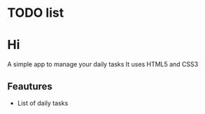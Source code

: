 # TODO list

# Hi

A simple app to manage your daily tasks
It uses HTML5 and CSS3

## Feautures
* List of daily tasks

